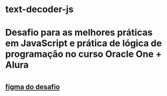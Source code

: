 # text-decoder-js
<h1>Desafio para as melhores práticas em JavaScript e prática de lógica de programação no curso Oracle One + Alura<h1>



<h2><a href="https://www.figma.com/file/tvFEYhVfZTjdJ5P24RGV21/Alura-Challenge---Desafio-1---L%C3%B3gica?node-id=0%3A1&t=SB3QQhQZ50jGNQjm-1">figma do desafio</a><h2>